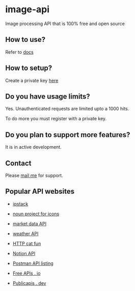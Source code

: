 # image-api

Image processing API that is 100% free and open source

## How to use?

Refer to [docs](/docs)

## How to setup?

Create a private key [here](/create-key)

## Do you have usage limits?

Yes. Unauthenticated requests are limited upto a 1000 hits.

To do more you must register with a private key.

## Do you plan to support more features?

It is in active development.

## Contact

Please [mail me](email:girish@photoveda.pro) for support.

## Popular API websites

- [ipstack](ipstack.com)

- [noun project for icons](https://api.thenounproject.com/getting_started.html)

- [market data API](https://marketstack.com/)

- [weather API](https://weatherstack.com/)

- [ HTTP cat fun](https://http.cat/)

- [ Notion API](https://developers.notion.com/)

- [Postman API listing](https://www.postman.com/explore)

- [Free APIs . io ](https://free-apis.github.io/)

- [Publicapis . dev](https://publicapis.dev/)

